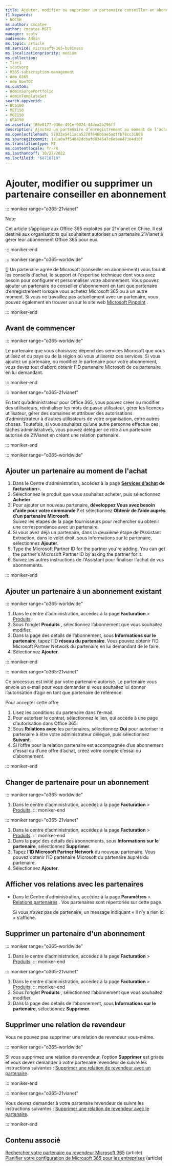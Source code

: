 ```yaml
---
title: Ajouter, modifier ou supprimer un partenaire conseiller en abonnement
f1.keywords:
- NOCSH
ms.author: cmcatee
author: cmcatee-MSFT
manager: scotv
audience: Admin
ms.topic: article
ms.service: microsoft-365-business
ms.localizationpriority: medium
ms.collection:
- Tier1
- scotvorg
- M365-subscription-management
- Adm_O365
- Adm_NonTOC
ms.custom:
- AdminSurgePortfolio
- AdminTemplateSet
search.appverid:
- BCS160
- MET150
- MOE150
- GEA150
ms.assetid: f86e8177-936e-491e-9024-44dea2b296ff
description: Ajoutez un partenaire d’enregistrement au moment de l’achat de Microsoft 365, modifiez-le ou supprimez un partenaire d’un abonnement.
ms.openlocfilehash: 57823e5411aca5270f646b6ae5adffb78cc31868
ms.sourcegitcommit: 181a0aff54842dcbafd834647c6e9ee47304d10f
ms.translationtype: MT
ms.contentlocale: fr-FR
ms.lasthandoff: 10/27/2022
ms.locfileid: "68718719"
---
```

# <a name="add-change-or-delete-a-subscription-advisor-partner"></a>Ajouter, modifier ou supprimer un partenaire conseiller en abonnement

::: moniker range="o365-21vianet"

> [!NOTE]
> Cet article s’applique aux Office 365 exploités par 21Vianet en Chine. Il est destiné aux organisations qui souhaitent autoriser un partenaire 21Vianet à gérer leur abonnement Office 365 pour eux.

::: moniker-end

::: moniker range="o365-worldwide"

[] Un partenaire agréé de Microsoft (conseiller en abonnement) vous fournit les conseils d'achat, le support et l'expertise technique dont vous avez besoin pour configurer et personnaliser votre abonnement. Vous pouvez ajouter un partenaire de conseiller d’abonnement en tant que partenaire d’enregistrement lorsque vous achetez Microsoft 365 ou à un autre moment. Si vous ne travaillez pas actuellement avec un partenaire, vous pouvez également en trouver un sur le site web [Microsoft Pinpoint](https://pinpoint.microsoft.com) .

::: moniker-end

## <a name="before-you-begin"></a>Avant de commencer

::: moniker range="o365-worldwide"

Le partenaire que vous choisissez dépend des services Microsoft que vous utilisez et du pays ou de la région où vous utiliserez ces services. Si vous ajoutez un partenaire, ou modifiez le partenaire pour votre abonnement, vous devez tout d'abord obtenir l'ID partenaire Microsoft de ce partenaire en lui demandant.

::: moniker-end

::: moniker range="o365-21vianet"

En tant qu’administrateur pour Office 365, vous pouvez créer ou modifier des utilisateurs, réinitialiser les mots de passe utilisateur, gérer les licences utilisateur, gérer des domaines et attribuer des autorisations d’administrateur à d’autres utilisateurs de votre organisation, entre autres choses. Toutefois, si vous souhaitez qu’une autre personne effectue ces tâches administratives, vous pouvez déléguer ce rôle à un partenaire autorisé de 21Vianet en créant une relation partenaire.

::: moniker-end

::: moniker range="o365-worldwide"

## <a name="add-a-partner-at-the-time-of-purchase"></a>Ajouter un partenaire au moment de l'achat

1. Dans le Centre d’administration, accédez à la page <a href="https://go.microsoft.com/fwlink/p/?linkid=868433" target="_blank">**Services d’achat**</a> **de facturation**\>.
2. Sélectionnez le produit que vous souhaitez acheter, puis sélectionnez **Acheter**.
3. Pour ajouter un nouveau partenaire, **développez Vous avez besoin d’aide pour votre commande ?** et sélectionnez **Obtenir de l’aide auprès d’un partenaire Microsoft**.<br>
Suivez les étapes de la page fournisseurs pour rechercher ou obtenir une correspondance avec un partenaire.
4. Si vous avez déjà un partenaire, dans la deuxième étape de l’Assistant Extraction, dans le volet droit, sous Informations sur le partenaire, sélectionnez **Ajouter**.
5. Type the Microsoft Partner ID for the partner you're adding. You can get the partner's Microsoft Partner ID by asking the partner for it.
6. Suivez les autres instructions de l'Assistant pour finaliser l'achat de vos abonnements.

::: moniker-end

## <a name="add-a-partner-to-an-existing-subscription"></a>Ajouter un partenaire à un abonnement existant

::: moniker range="o365-worldwide"

1. Dans le centre d’administration, accédez à la page **Facturation** \> <a href="https://go.microsoft.com/fwlink/p/?linkid=842054" target="_blank">Produits</a>.
2. Sous l’onglet **Produits** , sélectionnez l’abonnement que vous souhaitez modifier.
3. Dans la page des détails de l’abonnement, sous **Informations sur le partenaire**, tapez l’ID **réseau du partenaire**. Vous pouvez obtenir l’ID Microsoft Partner Network du partenaire en lui demandant de le faire.
4. Sélectionnez **Ajouter**.

::: moniker-end

::: moniker range="o365-21vianet"

Ce processus est initié par votre partenaire autorisé. Le partenaire vous envoie un e-mail pour vous demander si vous souhaitez lui donner l’autorisation d’agir en tant que partenaire de référence.
  
Pour accepter cette offre
  
1. Lisez les conditions du partenaire dans l’e-mail.
2. Pour autoriser le contrat, sélectionnez le lien, qui accède à une page d’autorisation dans Office 365.
3. Sous **Relations avec** les partenaires, sélectionnez **Oui** pour autoriser le partenaire à être votre administrateur délégué, puis sélectionnez **Suivant**.
4. Si l’offre pour la relation partenaire est accompagnée d’un abonnement d’essai ou d’une offre d’achat, créez votre compte d’essai ou d’abonnement.

::: moniker-end

## <a name="change-the-partner-for-a-subscription"></a>Changer de partenaire pour un abonnement

::: moniker range="o365-worldwide"

1. Dans le centre d’administration, accédez à la page **Facturation** \> <a href="https://go.microsoft.com/fwlink/p/?linkid=842054" target="_blank">Produits</a>.
::: moniker-end

::: moniker range="o365-21vianet"

1. Dans le centre d’administration, accédez à la page **Facturation** \> <a href="https://go.microsoft.com/fwlink/p/?linkid=850626" target="_blank">Produits</a>.
::: moniker-end
2. Dans la page des détails des abonnements, sous **Informations sur le partenaire**, sélectionnez **Supprimer**.
3. Tapez **l’ID Microsoft Partner Network** du nouveau partenaire. Vous pouvez obtenir l’ID partenaire Microsoft du partenaire auprès du partenaire.
4. Sélectionnez **Ajouter**.
  
## <a name="view-your-partner-relationships"></a>Afficher vos relations avec les partenaires

- Dans le Centre d’administration, accédez à la page **Paramètres** > <a href="https://go.microsoft.com/fwlink/p/?linkid=2074649" target="_blank">Relations partenaires</a> . Vos partenaires sont répertoriés sur cette page.

  Si vous n’avez pas de partenaire, un message indiquant « Il n’y a rien ici » s’affiche.
  
## <a name="delete-a-partner-from-a-subscription"></a>Supprimer un partenaire d'un abonnement

::: moniker range="o365-worldwide"

1. Dans le centre d’administration, accédez à la page **Facturation** \> <a href="https://go.microsoft.com/fwlink/p/?linkid=842054" target="_blank">Produits</a>.
::: moniker-end

::: moniker range="o365-21vianet"

1. Dans le centre d’administration, accédez à la page **Facturation** \> <a href="https://go.microsoft.com/fwlink/p/?linkid=850626" target="_blank">Produits</a>.
::: moniker-end
2. Sous l’onglet **Produits** , sélectionnez l’abonnement que vous souhaitez modifier.
3. Dans la page des détails de l’abonnement, sous **Informations sur le partenaire**, sélectionnez **Supprimer**.

## <a name="remove-a-reseller-relationship"></a>Supprimer une relation de revendeur

Vous ne pouvez pas supprimer une relation de revendeur vous-même.

::: moniker range="o365-worldwide"
  
Si vous supprimez une relation de revendeur, l’option **Supprimer** est grisée et vous devez demander à votre partenaire revendeur de suivre les instructions suivantes : [Supprimer une relation de revendeur avec un partenaire](/partner-center/remove-a-relationship).

::: moniker-end

::: moniker range="o365-21vianet"
  
Vous devrez demander à votre partenaire revendeur de suivre les instructions suivantes : [Supprimer une relation de revendeur avec le partenaire](/partner-center/remove-a-relationship).
  
::: moniker-end

## <a name="related-content"></a>Contenu associé

[Rechercher votre partenaire ou revendeur Microsoft 365](../manage/find-your-partner-or-reseller.md) (article)\
[Planifier votre configuration de Microsoft 365 pour les entreprises](../setup/plan-your-setup.md) (article)